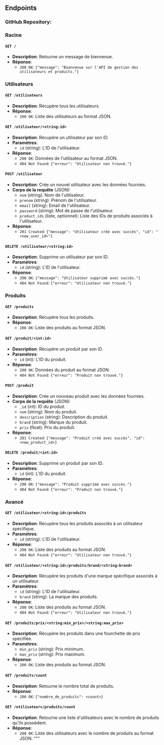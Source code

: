 ## Endpoints

### GitHub Repository: 

### Racine

#### `GET /`
- **Description**: Retourne un message de bienvenue.
- **Réponse**:
  - `200 OK`: `{"message": "Bienvenue sur l'API de gestion des utilisateurs et produits."}`

### Utilisateurs

#### `GET /utilisateurs`
- **Description**: Récupère tous les utilisateurs.
- **Réponse**:
  - `200 OK`: Liste des utilisateurs au format JSON.

#### `GET /utilisateur/<string:id>`
- **Description**: Récupère un utilisateur par son ID.
- **Paramètres**:
  - `id` (string): L'ID de l'utilisateur.
- **Réponse**:
  - `200 OK`: Données de l'utilisateur au format JSON.
  - `404 Not Found`: `{"erreur": "Utilisateur non trouvé."}`

#### `POST /utilisateur`
- **Description**: Crée un nouvel utilisateur avec les données fournies.
- **Corps de la requête** (JSON):
  - `nom` (string): Nom de l'utilisateur.
  - `prenom` (string): Prénom de l'utilisateur.
  - `email` (string): Email de l'utilisateur.
  - `password` (string): Mot de passe de l'utilisateur.
  - `product_ids` (liste, optionnel): Liste des IDs de produits associés à l'utilisateur.
- **Réponse**:
  - `201 Created`: `{"message": "Utilisateur créé avec succès", "id": "<new_user_id>"}`

#### `DELETE /utilisateur/<string:id>`
- **Description**: Supprime un utilisateur par son ID.
- **Paramètres**:
  - `id` (string): L'ID de l'utilisateur.
- **Réponse**:
  - `200 OK`: `{"message": "Utilisateur supprimé avec succès."}`
  - `404 Not Found`: `{"erreur": "Utilisateur non trouvé."}`

### Produits

#### `GET /produits`
- **Description**: Récupère tous les produits.
- **Réponse**:
  - `200 OK`: Liste des produits au format JSON.

#### `GET /produit/<int:id>`
- **Description**: Récupère un produit par son ID.
- **Paramètres**:
  - `id` (int): L'ID du produit.
- **Réponse**:
  - `200 OK`: Données du produit au format JSON.
  - `404 Not Found`: `{"erreur": "Produit non trouvé."}`

#### `POST /produit`
- **Description**: Crée un nouveau produit avec les données fournies.
- **Corps de la requête** (JSON):
  - `_id` (int): ID du produit.
  - `nom` (string): Nom du produit.
  - `description` (string): Description du produit.
  - `brand` (string): Marque du produit.
  - `prix` (float): Prix du produit.
- **Réponse**:
  - `201 Created`: `{"message": "Produit créé avec succès", "id": <new_product_id>}`

#### `DELETE /produit/<int:id>`
- **Description**: Supprime un produit par son ID.
- **Paramètres**:
  - `id` (int): L'ID du produit.
- **Réponse**:
  - `200 OK`: `{"message": "Produit supprimé avec succès."}`
  - `404 Not Found`: `{"erreur": "Produit non trouvé."}`

### Avancé

#### `GET /utilisateur/<string:id>/produits`
- **Description**: Récupère tous les produits associés à un utilisateur spécifique.
- **Paramètres**:
  - `id` (string): L'ID de l'utilisateur.
- **Réponse**:
  - `200 OK`: Liste des produits au format JSON.
  - `404 Not Found`: `{"erreur": "Utilisateur non trouvé."}`

#### `GET /utilisateur/<string:id>/produits/brand/<string:brand>`
- **Description**: Récupère les produits d'une marque spécifique associés à un utilisateur.
- **Paramètres**:
  - `id` (string): L'ID de l'utilisateur.
  - `brand` (string): La marque des produits.
- **Réponse**:
  - `200 OK`: Liste des produits au format JSON.
  - `404 Not Found`: `{"erreur": "Utilisateur non trouvé."}`

#### `GET /produits/prix/<string:min_prix>/<string:max_prix>`
- **Description**: Récupère les produits dans une fourchette de prix spécifiée.
- **Paramètres**:
  - `min_prix` (string): Prix minimum.
  - `max_prix` (string): Prix maximum.
- **Réponse**:
  - `200 OK`: Liste des produits au format JSON.

#### `GET /produits/count`
- **Description**: Retourne le nombre total de produits.
- **Réponse**:
  - `200 OK`: `{"nombre_de_produits": <count>}`

#### `GET /utilisateurs/produits/count`
- **Description**: Retourne une liste d'utilisateurs avec le nombre de produits qu'ils possèdent.
- **Réponse**:
  - `200 OK`: Liste des utilisateurs avec le nombre de produits au format JSON.
    """